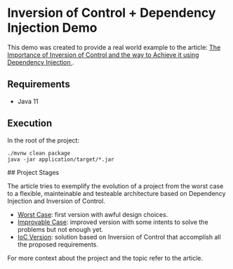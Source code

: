 # Inversion of Control + Dependency Injection Demo

This demo was created to provide a real world example to the article: [The Importance of Inversion of Control and the way to Achieve it using Dependency Injection
](https://medium.com/@arielkohan/inversion-of-control-ac8dd48e4341).

## Requirements
- Java 11

## Execution

In the root of the project:
```
./mvnw clean package
java -jar application/target/*.jar
```

## Project Stages

The article tries to exemplify the evolution of a project from the worst case to a flexible, mainteinable and testeable architecture based on Dependency Injection and Inversion of Control.

- [Worst Case](https://github.com/arielkohan/inversion-of-control-demo/tree/worst-case): first version with awful design choices.
- [Improvable Case](https://github.com/arielkohan/inversion-of-control-demo/tree/improvable-case): improved version with some intents to solve the problems but not enough yet.
- [IoC Version](https://github.com/arielkohan/inversion-of-control-demo/tree/ioc-version): solution based on Inversion of Control that accomplish all the proposed requirements.

For more context about the project and the topic refer to the article.
